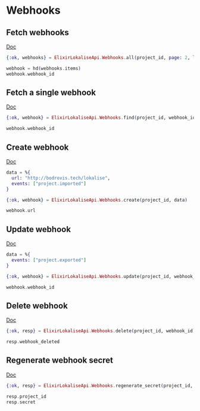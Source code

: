 # Webhooks

## Fetch webhooks

[Doc](https://developers.lokalise.com/reference/list-all-webhooks)

```elixir
{:ok, webhooks} = ElixirLokaliseApi.Webhooks.all(project_id, page: 2, limit: 1)

webhook = hd(webhooks.items)
webhook.webhook_id
```

## Fetch a single webhook

[Doc](https://developers.lokalise.com/reference/retrieve-a-webhook)

```elixir
{:ok, webhook} = ElixirLokaliseApi.Webhooks.find(project_id, webhook_id)

webhook.webhook_id
```

## Create webhook

[Doc](https://developers.lokalise.com/reference/create-a-webhook)

```elixir
data = %{
  url: "http://bodrovis.tech/lokalise",
  events: ["project.imported"]
}

{:ok, webhook} = ElixirLokaliseApi.Webhooks.create(project_id, data)

webhook.url
```

## Update webhook

[Doc](https://developers.lokalise.com/reference/update-a-webhook)

```elixir
data = %{
  events: ["project.exported"]
}

{:ok, webhook} = ElixirLokaliseApi.Webhooks.update(project_id, webhook_id, data)

webhook.webhook_id
```

## Delete webhook

[Doc](https://developers.lokalise.com/reference/delete-a-webhook)

```elixir
{:ok, resp} = ElixirLokaliseApi.Webhooks.delete(project_id, webhook_id)

resp.webhook_deleted
```

## Regenerate webhook secret

[Doc](https://developers.lokalise.com/reference/regenerate-a-webhook-secret)

```elixir
{:ok, resp} = ElixirLokaliseApi.Webhooks.regenerate_secret(project_id, webhook_id)

resp.project_id
resp.secret
```
